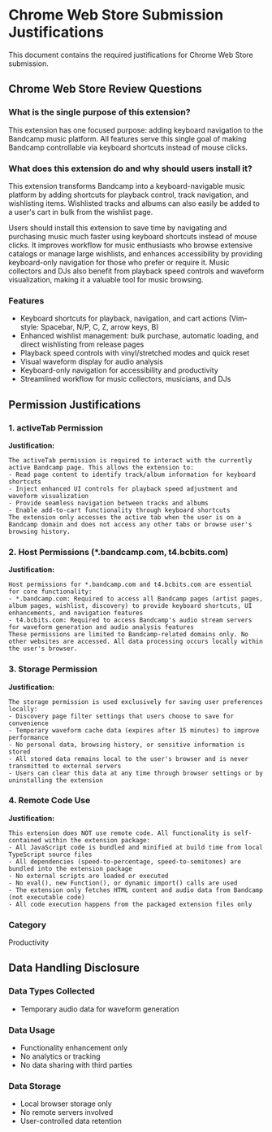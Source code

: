 # Chrome Web Store Submission Justifications

This document contains the required justifications for Chrome Web Store submission.

## Chrome Web Store Review Questions

### What is the single purpose of this extension?

This extension has one focused purpose: adding keyboard navigation to the Bandcamp music platform. All features serve this single goal of making Bandcamp controllable via keyboard shortcuts instead of mouse clicks.

### What does this extension do and why should users install it?

This extension transforms Bandcamp into a keyboard-navigable music platform by adding shortcuts for playback control, track navigation, and wishlisting items.  Wishlisted tracks and albums can also easily be added to a user's cart in bulk from the wishlist page.

Users should install this extension to save time by navigating and purchasing music much faster using keyboard shortcuts instead of mouse clicks. It improves workflow for music enthusiasts who browse extensive catalogs or manage large wishlists, and enhances accessibility by providing keyboard-only navigation for those who prefer or require it. Music collectors and DJs also benefit from playback speed controls and waveform visualization, making it a valuable tool for music browsing.

### Features

- Keyboard shortcuts for playback, navigation, and cart actions (Vim-style: Spacebar, N/P, C, Z, arrow keys, B)
- Enhanced wishlist management: bulk purchase, automatic loading, and direct wishlisting from release pages
- Playback speed controls with vinyl/stretched modes and quick reset
- Visual waveform display for audio analysis
- Keyboard-only navigation for accessibility and productivity
- Streamlined workflow for music collectors, musicians, and DJs

## Permission Justifications

### 1. activeTab Permission

**Justification:**
```
The activeTab permission is required to interact with the currently active Bandcamp page. This allows the extension to:
- Read page content to identify track/album information for keyboard shortcuts
- Inject enhanced UI controls for playback speed adjustment and waveform visualization
- Provide seamless navigation between tracks and albums
- Enable add-to-cart functionality through keyboard shortcuts
The extension only accesses the active tab when the user is on a Bandcamp domain and does not access any other tabs or browse user's browsing history.
```

### 2. Host Permissions (*.bandcamp.com, t4.bcbits.com)

**Justification:**
```
Host permissions for *.bandcamp.com and t4.bcbits.com are essential for core functionality:
- *.bandcamp.com: Required to access all Bandcamp pages (artist pages, album pages, wishlist, discovery) to provide keyboard shortcuts, UI enhancements, and navigation features
- t4.bcbits.com: Required to access Bandcamp's audio stream servers for waveform generation and audio analysis features
These permissions are limited to Bandcamp-related domains only. No other websites are accessed. All data processing occurs locally within the user's browser.
```

### 3. Storage Permission

**Justification:**
```
The storage permission is used exclusively for saving user preferences locally:
- Discovery page filter settings that users choose to save for convenience
- Temporary waveform cache data (expires after 15 minutes) to improve performance
- No personal data, browsing history, or sensitive information is stored
- All stored data remains local to the user's browser and is never transmitted to external servers
- Users can clear this data at any time through browser settings or by uninstalling the extension
```

### 4. Remote Code Use

**Justification:**
```
This extension does NOT use remote code. All functionality is self-contained within the extension package:
- All JavaScript code is bundled and minified at build time from local TypeScript source files
- All dependencies (speed-to-percentage, speed-to-semitones) are bundled into the extension package
- No external scripts are loaded or executed
- No eval(), new Function(), or dynamic import() calls are used
- The extension only fetches HTML content and audio data from Bandcamp (not executable code)
- All code execution happens from the packaged extension files only
```

### Category
Productivity

## Data Handling Disclosure

### Data Types Collected
- Temporary audio data for waveform generation

### Data Usage
- Functionality enhancement only
- No analytics or tracking
- No data sharing with third parties

### Data Storage
- Local browser storage only
- No remote servers involved
- User-controlled data retention
